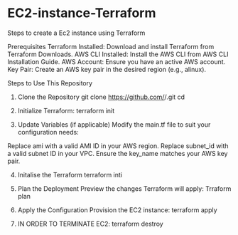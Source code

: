 # EC2-instance-Terraform
Steps to create a Ec2 instance using Terraform 

Prerequisites
Terraform Installed: Download and install Terraform from Terraform Downloads.
AWS CLI Installed: Install the AWS CLI from AWS CLI Installation Guide.
AWS Account: Ensure you have an active AWS account.
Key Pair: Create an AWS key pair in the desired region (e.g., alinux).

Steps to Use This Repository
1. Clone the Repository
git clone https://github.com/<your-username>/<repo-name>.git
cd <repo-name>

2. Initialize Terraform:
   terraform init

3. Update Variables (if applicable)
Modify the main.tf file to suit your configuration needs:

Replace ami with a valid AMI ID in your AWS region.
Replace subnet_id with a valid subnet ID in your VPC.
Ensure the key_name matches your AWS key pair.

4. Initalise the Terraform
    terraform inti

6. Plan the Deployment
Preview the changes Terraform will apply:
Trraform plan

6. Apply the Configuration
Provision the EC2 instance:
terraform apply

7. IN ORDER TO TERMINATE EC2:
   terraform destroy 

